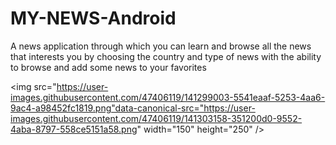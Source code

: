 # MY-NEWS-Android
A news application through which you can learn and browse all the news that interests you by choosing the country and type of news with the ability to browse and add some news to your favorites

<img src="https://user-images.githubusercontent.com/47406119/141299003-5541eaaf-5253-4aa6-9ac4-a98452fc1819.png"data-canonical-src="https://user-images.githubusercontent.com/47406119/141303158-351200d0-9552-4aba-8797-558ce5151a58.png" width="150" height="250" />
